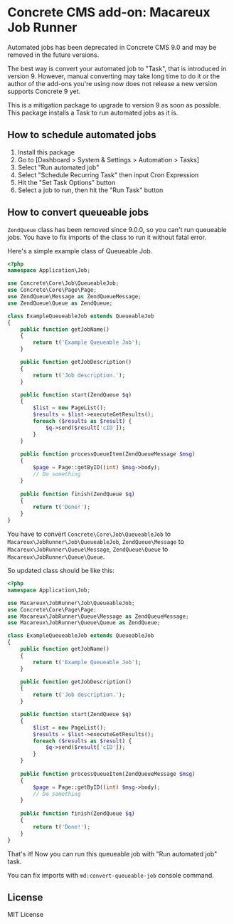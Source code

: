 # Concrete CMS add-on: Macareux Job Runner

Automated jobs has been deprecated in Concrete CMS 9.0 
and may be removed in the future versions.

The best way is convert your automated job to "Task", that 
is introduced in version 9. However, manual converting may 
take long time to do it or the author of the add-ons 
you're using now does not release a new version supports 
Concrete 9 yet.

This is a mitigation package to upgrade to version 9 as 
soon as possible. This package installs a Task to run 
automated jobs as it is.

## How to schedule automated jobs

1. Install this package
2. Go to [Dashboard > System & Settings > Automation > Tasks]
3. Select "Run automated job"
4. Select "Schedule Recurring Task" then input Cron Expression
5. Hit the "Set Task Options" button
6. Select a job to run, then hit the "Run Task" button

## How to convert queueable jobs

`ZendQueue` class has been removed since 9.0.0, so you
can't run queueable jobs. You have to fix imports of the 
class to run it without fatal error.

Here's a simple example class of Queueable Job.

```php
<?php
namespace Application\Job;

use Concrete\Core\Job\QueueableJob;
use Concrete\Core\Page\Page;
use ZendQueue\Message as ZendQueueMessage;
use ZendQueue\Queue as ZendQueue;

class ExampleQueueableJob extends QueueableJob
{
    public function getJobName()
    {
        return t('Example Queueable Job');
    }

    public function getJobDescription()
    {
        return t('Job description.');
    }

    public function start(ZendQueue $q)
    {
        $list = new PageList();
        $results = $list->executeGetResults();
        foreach ($results as $result) {
            $q->send($result['cID']);
        }
    }
    
    public function processQueueItem(ZendQueueMessage $msg)
    {
        $page = Page::getByID((int) $msg->body);
        // Do something
    }
    
    public function finish(ZendQueue $q)
    {
        return t('Done!');
    }
}
```

You have to convert `Concrete\Core\Job\QueueableJob` to 
`Macareux\JobRunner\Job\QueueableJob`, `ZendQueue\Message`
to `Macareux\JobRunner\Queue\Message`, `ZendQueue\Queue` 
to `Macareux\JobRunner\Queue\Queue`.

So updated class should be like this:

```php
<?php
namespace Application\Job;

use Macareux\JobRunner\Job\QueueableJob;
use Concrete\Core\Page\Page;
use Macareux\JobRunner\Queue\Message as ZendQueueMessage;
use Macareux\JobRunner\Queue\Queue as ZendQueue;

class ExampleQueueableJob extends QueueableJob
{
    public function getJobName()
    {
        return t('Example Queueable Job');
    }

    public function getJobDescription()
    {
        return t('Job description.');
    }

    public function start(ZendQueue $q)
    {
        $list = new PageList();
        $results = $list->executeGetResults();
        foreach ($results as $result) {
            $q->send($result['cID']);
        }
    }
    
    public function processQueueItem(ZendQueueMessage $msg)
    {
        $page = Page::getByID((int) $msg->body);
        // Do something
    }
    
    public function finish(ZendQueue $q)
    {
        return t('Done!');
    }
}
```

That's it! Now you can run this queueable job with 
"Run automated job" task.

You can fix imports with `md:convert-queueable-job` console 
command.

## License

MIT License